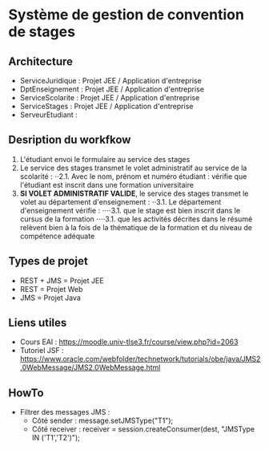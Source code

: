 # Système de gestion de convention de stages

## Architecture
* ServiceJuridique : Projet JEE / Application d'entreprise 
* DptEnseignement : Projet JEE / Application d'entreprise 
* ServiceScolarite : Projet JEE / Application d'entreprise 
* ServiceStages : Projet JEE / Application d'entreprise 
* ServeurEtudiant :

## Desription du workfkow 
1. L'étudiant envoi le formulaire au service des stages 
2. Le service des stages transmet le volet administratif au service de la scolarité :
⋅⋅2.1. Avec le nom, prénom et numéro étudiant : vérifie que l'étudiant est inscrit dans une formation universitaire 
3. **SI VOLET ADMINISTRATIF VALIDE**, le service des stages transmet le volet au département d'enseignement :
⋅⋅3.1. Le département d'enseignement vérifie :
⋅⋅⋅⋅3.1. que le stage est bien inscrit dans le cursus de la formation
⋅⋅⋅⋅3.1. que les activités décrites dans le résumé relèvent bien à la fois de la thématique de la formation et du niveau de compétence adéquate   

## Types de projet  
* REST + JMS = Projet JEE
* REST = Projet Web
* JMS = Projet Java

## Liens utiles 
* Cours EAI : https://moodle.univ-tlse3.fr/course/view.php?id=2063 
* Tutoriel JSF : https://www.oracle.com/webfolder/technetwork/tutorials/obe/java/JMS2.0WebMessage/JMS2.0WebMessage.html

## HowTo
* Filtrer des messages JMS : 
  * Côté sender : message.setJMSType("T1"); 
  * Côté receiver : receiver = session.createConsumer(dest, "JMSType IN ('T1','T2')");
  
  

